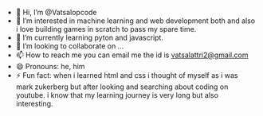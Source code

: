 - 👋 Hi, I’m @Vatsalopcode
- 👀 I’m interested in machine learning and web development both and also i love building games in scratch to pass my spare time. 
- 🌱 I’m currently learning pyton and javascript.
- 💞️ I’m looking to collaborate on ...
- 📫 How to reach me you can email me the id is vatsalattri2@gmail.com
- 😄 Pronouns: he, him
- ⚡ Fun fact: when i learned html and css i thought of myself as i was mark zukerberg but after looking and searching about coding on youtube. i know that my learning journey is very long but also interesting.

<!---
Vatsalopcode/Vatsalopcode is a ✨ special ✨ repository because its `README.md` (this file) appears on your GitHub profile.
You can click the Preview link to take a look at your changes.
--->
